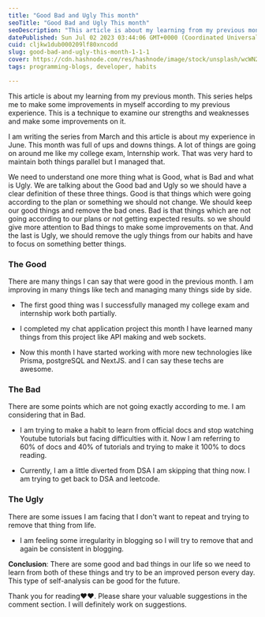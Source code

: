 ```yaml
---
title: "Good Bad and Ugly This month"
seoTitle: "Good Bad and Ugly This month"
seoDescription: "This article is about my learning from my previous month. This series helps me to make some improvements in myself according to my previous experience."
datePublished: Sun Jul 02 2023 03:44:06 GMT+0000 (Coordinated Universal Time)
cuid: cljkw1dub000209lf80xncodd
slug: good-bad-and-ugly-this-month-1-1-1
cover: https://cdn.hashnode.com/res/hashnode/image/stock/unsplash/wcWN29NufMQ/upload/54d6b603f01b2988a9e3450c5c6155c8.jpeg
tags: programming-blogs, developer, habits

---
```


This article is about my learning from my previous month. This series helps me to make some improvements in myself according to my previous experience. This is a technique to examine our strengths and weaknesses and make some improvements on it.

I am writing the series from March and this article is about my experience in June. This month was full of ups and downs things. A lot of things are going on around me like my college exam, Internship work. That was very hard to maintain both things parallel but I managed that.

We need to understand one more thing what is Good, what is Bad and what is Ugly. We are talking about the Good bad and Ugly so we should have a clear definition of these three things. Good is that things which were going according to the plan or something we should not change. We should keep our good things and remove the bad ones. Bad is that things which are not going according to our plans or not getting expected results. so we should give more attention to Bad things to make some improvements on that. And the last is Ugly, we should remove the ugly things from our habits and have to focus on something better things.

### The Good

There are many things I can say that were good in the previous month. I am improving in many things like tech and managing many things side by side.

* The first good thing was I successfully managed my college exam and internship work both partially.
    
* I completed my chat application project this month I have learned many things from this project like API making and web sockets.
    
* Now this month I have started working with more new technologies like Prisma, postgreSQL and NextJS. and I can say these techs are awesome.
    

### The Bad

There are some points which are not going exactly according to me. I am considering that in Bad.

* I am trying to make a habit to learn from official docs and stop watching Youtube tutorials but facing difficulties with it. Now I am referring to 60% of docs and 40% of tutorials and trying to make it 100% to docs reading.
    
* Currently, I am a little diverted from DSA I am skipping that thing now. I am trying to get back to DSA and leetcode.
    

### The Ugly

There are some issues I am facing that I don't want to repeat and trying to remove that thing from life.

* I am feeling some irregularity in blogging so I will try to remove that and again be consistent in blogging.
    

**Conclusion**: There are some good and bad things in our life so we need to learn from both of these things and try to be an improved person every day. This type of self-analysis can be good for the future.

Thank you for reading❤️❤️. Please share your valuable suggestions in the comment section. I will definitely work on suggestions.